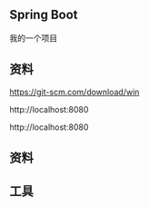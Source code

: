 ##  Spring Boot
我的一个项目

## 资料
https://git-scm.com/download/win

http://localhost:8080

http://localhost:8080

## 资料

## 工具